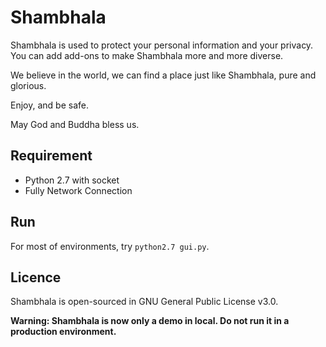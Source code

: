 # Shambhala

Shambhala is used to protect your personal information and your privacy. You can add add-ons to make Shambhala more and more diverse.

We believe in the world, we can find a place just like Shambhala, pure and glorious.

Enjoy, and be safe.


May God and Buddha bless us.

## Requirement

* Python 2.7 with socket
* Fully Network Connection

## Run

For most of environments, try ```python2.7 gui.py```.

## Licence

Shambhala is open-sourced in GNU General Public License v3.0.

**Warning: Shambhala is now only a demo in local. Do not run it in a production environment.**


